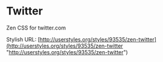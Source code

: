 # Twitter

Zen CSS for twitter.com

Stylish URL: [http://userstyles.org/styles/93535/zen-twitter](http://userstyles.org/styles/93535/zen-twitter "http://userstyles.org/styles/93535/zen-twitter")
